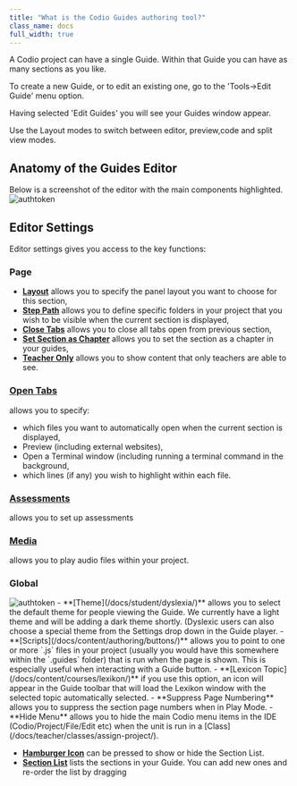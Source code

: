 ```yaml
---
title: "What is the Codio Guides authoring tool?"
class_name: docs
full_width: true
---
```


A Codio project can have a single Guide. Within that Guide you can have as many sections as you like.

To create a new Guide, or to edit an existing one, go to the 'Tools->Edit Guide' menu option.

Having selected 'Edit Guides' you will see your Guides window appear.

Use the Layout modes to switch between editor, preview,code and split view modes.

## Anatomy of the Guides Editor
Below is a screenshot of the editor with the main components highlighted. 
<img alt="authtoken" src="/img/docs/guides/overview.png" class="simple"/>

## Editor Settings
Editor settings gives you access to the key functions:

### Page
  - **[Layout](/docs/content/authoring/layouts/)** allows you to specify the panel layout you want to choose for this section,
  - **[Step Path](/docs/content/authoring/hide-folder/)** allows you to define specific folders in your project that you wish to be visible when the current section is displayed,
  - **[Close Tabs](/docs/content/authoring/inline/)** allows you to close all tabs open from previous section,
  - **[Set Section as Chapter](/docs/content/authoring/chapter/)** allows you to set the section as a chapter in your guides,
  - **[Teacher Only](/docs/content/authoring/solutions/)** allows you to show content that only teachers are able to see.

### [Open Tabs](/docs/content/authoring/auto-open/)
allows you to specify:

  - which files you want to automatically open when the current section is displayed,
  - Preview (including external websites),
  - Open a Terminal window (including running a terminal command in the background,
  - which lines (if any) you wish to highlight within each file.


### [Assessments](/docs/content/authoring/assessments/) 
allows you to set up assessments

### [Media](/docs/content/authoring/imvid)
allows you to play audio files within your project.


### Global
<img alt="authtoken" src="/img/docs/guides/globalsettings.png" class="simple"/>
- **[Theme](/docs/student/dyslexia/)** allows you to select the default theme for people viewing the Guide. We currently have a light theme and will be adding a dark theme shortly. (Dyslexic users can also choose a special theme from the Settings drop down in the Guide player.
- **[Scripts](/docs/content/authoring/buttons/)** allows you to point to one or more `.js` files in your project (usually you would have this somewhere within the `.guides` folder) that is run when the page is shown. This is especially useful when interacting with a Guide button.
- **[Lexicon Topic](/docs/content/courses/lexikon/)**  if you use this option, an icon will appear in the Guide toolbar that will load the Lexikon window with the selected topic automatically selected.
- **Suppress Page Numbering** allows you to suppress the section page numbers when in Play Mode.
- **Hide Menu** allows you to hide the main Codio menu items in the IDE (Codio/Project/File/Edit etc) when the unit is run in a [Class](/docs/teacher/classes/assign-project/).


- **[Hamburger Icon](/docs/content/authoring/collapse/)** can be pressed to show or hide the Section List.
- **[Section List](/docs/content/authoring/add-section/)** lists the sections in your Guide. You can add new ones and re-order the list by dragging


